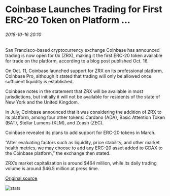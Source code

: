 # Coinbase Launches Trading for First ERC-20 Token on Platform ...

###### 2018-10-16 20:10

San Francisco-based cryptocurrency exchange Coinbase has announced trading is now open for 0x (ZRX), making it the first ERC-20 token available for trade on the platform, according to a blog post published Oct. 16.

On Oct. 11, Coinbase launched support for ZRX on its professional platform, Coinbase Pro, although it stated that trading will only be allowed once sufficient liquidity is established.

Coinbase notes in the statement that ZRX will be available in most jurisdictions, but initially it will not be available for residents of the state of New York and the United Kingdom.

In July, Coinbase announced that it was considering the addition of ZRX to its platform, among four other tokens: Cardano (ADA), Basic Attention Token (BAT), Stellar Lumens (XLM), and Zcash (ZEC).

Coinbase revealed its plans to add support for ERC-20 tokens in March.

“After evaluating factors such as liquidity, price stability, and other market health metrics, we may choose to add any ERC-20 asset added to GDAX to the Coinbase platform,” the exchange then stated.

ZRX’s market capitalization is around $464 million, while its daily trading volume is around $46.5 million at press time.

[Original source](https://cointelegraph.com/news/coinbase-launches-trading-for-first-erc-20-token-on-platform)

![stats](https://c.statcounter.com/11760860/0/a89fa40b/1/ "stats")